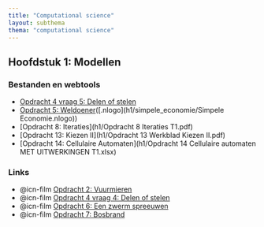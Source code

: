 ```yaml
---
title: "Computational science"
layout: subthema
thema: "computational science"
---
```


## Hoofdstuk 1: Modellen

### Bestanden en webtools

* [Opdracht 4 vraag 5: Delen of stelen](h1/delen_of_stelen/)
* [Opdracht 5: Weldoener](h1/simpele_economie/)([.nlogo](h1/simpele_economie/Simpele Economie.nlogo))
* [Opdracht 8: Iteraties](h1/Opdracht 8 Iteraties T1.pdf)
* [Opdracht 13: Kiezen II](h1/Opdracht 13 Werkblad Kiezen II.pdf)
* [Opdracht 14: Cellulaire Automaten](h1/Opdracht 14 Cellulaire automaten MET UITWERKINGEN T1.xlsx)


### Links

* @icn-film [Opdracht 2: Vuurmieren](https://www.scientificamerican.com/video/fire-ants-build-eiffel-tower-structures/)
* @icn-film [Opdracht 4 vraag 4: Delen of stelen](https://www.youtube.com/watch?v=p3Uos2fzIJ0)
* @icn-film [Opdracht 6: Een zwerm spreeuwen](https://www.youtube.com/watch?v=V4f_1_r80RY)
* @icn-film [Opdracht 7: Bosbrand](https://news.nationalgeographic.com/2017/07/california-wildfire-space-weather-satellite-video-spd/)

